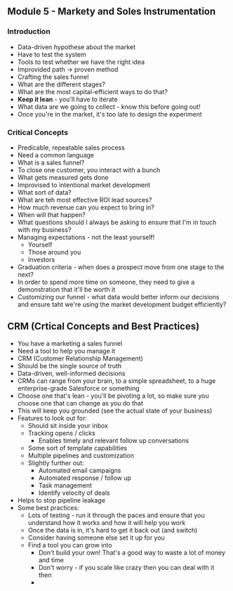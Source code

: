 ## Module 5 - Markety and Soles Instrumentation
### Introduction
- Data-driven hypothese about the market
- Have to test the system
- Tools to test whether we have the right idea
- Improvided path -> proven method
- Crafting the sales funnel
- What are the different stages?
- What are the most capital-efficient ways to do that?
- **Keep it lean** - you'll have to iterate
- What data are we going to collect - know this before going out!
- Once you're in the market, it's too late to design the experiment

### Critical Concepts
- Predicable, repeatable sales process
- Need a common language
- What is a sales funnel?
- To close one customer, you interact with a bunch
- What gets measured gets done
- Improvised to intentional market development
- What sort of data?
- What are teh most effective ROI lead sources?
- How much revenue can you expect to bring in?
- When will that happen?
- What questions should I always be asking to ensure that I'm in touch with my business?
- Managing expectations - not the least yourself!
	- Yourself
	- Those around you 
	- Investors
- Graduation criteria - when does a prospect move from one stage to the next?
- In order to spend more time on someone, they need to give a demonstration that it'll be worth it
- Customizing our funnel - what data would better inform our decisions and ensure taht we're using the market development budget efficiently?

## CRM (Crtical Concepts and Best Practices)
- You have a marketing a sales funnel
- Need a tool to help you manage it
- CRM (Customer Relationship Management)
- Should be the single source of truth
- Data-driven, well-informed decisions
- CRMs can range from your brain, to a simple spreadsheet, to a huge enterprise-grade Salesforce or something
- Choose one that's lean - you'll be pivoting a lot, so make sure you choose one that can change as you do that
- This will keep you grounded (see the actual state of your business)
- Features to look out for:
	- Should sit inside your inbox
	- Tracking opens / clicks
		- Enables timely and relevant follow up conversations
	- Some sort of template capabilities
	- Multiple pipelines and customization
	- Slightly further out:
		- Automated email campaigns
		- Automated response / follow up
		- Task management
		- Identify velocity of deals
- Helps to stop pipeline leakage
- Some best practices:
	- Lots of testing - run it through the paces and ensure that you understand how it works and how it will help you work
	- Once the data is in, it's hard to get it back out (and switch)
	- Consider having someone else set it up for you
	- Find a tool you can grow into
		- Don't build your own! That's a good way to waste a lot of money and time
		- Don't worry - if you scale like crazy then you can deal with it then
		- 
